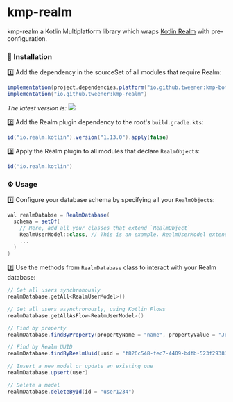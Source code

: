 # kmp-realm

kmp-realm a Kotlin Multiplatform library which wraps [Kotlin Realm](https://github.com/realm/realm-kotlin) with pre-configuration.

### 💾 Installation

1️⃣ Add the dependency in the sourceSet of all modules that require Realm:

```groovy
implementation(project.dependencies.platform("io.github.tweener:kmp-bom:$kmp-bom_version"))
implementation("io.github.tweener:kmp-realm")
```

_The latest version
is: [![](https://img.shields.io/maven-metadata/v?metadataUrl=https%3A%2F%2Fs01.oss.sonatype.org%2Fservice%2Flocal%2Frepo_groups%2Fpublic%2Fcontent%2Fio%2Fgithub%2Ftweener%2Fkmp-bom%2Fmaven-metadata.xml)](https://central.sonatype.com/artifact/io.github.tweener/kmp-bom)_

2️⃣ Add the Realm plugin dependency to the root's `build.gradle.kts`:

```groovy
id("io.realm.kotlin").version("1.13.0").apply(false)
```

3️⃣ Apply the Realm plugin to all modules that declare `RealmObject`s:

```groovy
id("io.realm.kotlin")
```

### ⚙️ Usage

1️⃣ Configure your database schema by specifying all your `RealmObject`s:

```groovy
val realmDatabse = RealmDatabase(
  schema = setOf(
    // Here, add all your classes that extend `RealmObject`
    RealmUserModel::class, // This is an example. RealmUserModel extends RealmObject
    ...
  )
)
```

2️⃣ Use the methods from `RealmDatabase` class to interact with your Realm database:

```groovy
// Get all users synchronously
realmDatabase.getAll<RealmUserModel>()

// Get all users asynchronously, using Kotlin Flows
realmDatabase.getAllAsFlow<RealmUserModel>()

// Find by property
realmDatabase.findByProperty(propertyName = "name", propertyValue = "John")

// Find by Realm UUID
realmDatabase.findByRealmUuid(uuid = "f826c548-fec7-4409-bdfb-523f29383857")

// Insert a new model or update an existing one
realmDatabase.upsert(user)

// Delete a model
realmDatabase.deleteById(id = "user1234")
```
